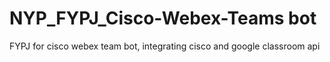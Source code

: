 # NYP_FYPJ_Cisco-Webex-Teams bot
 FYPJ for cisco webex team bot, integrating cisco and google classroom api 
